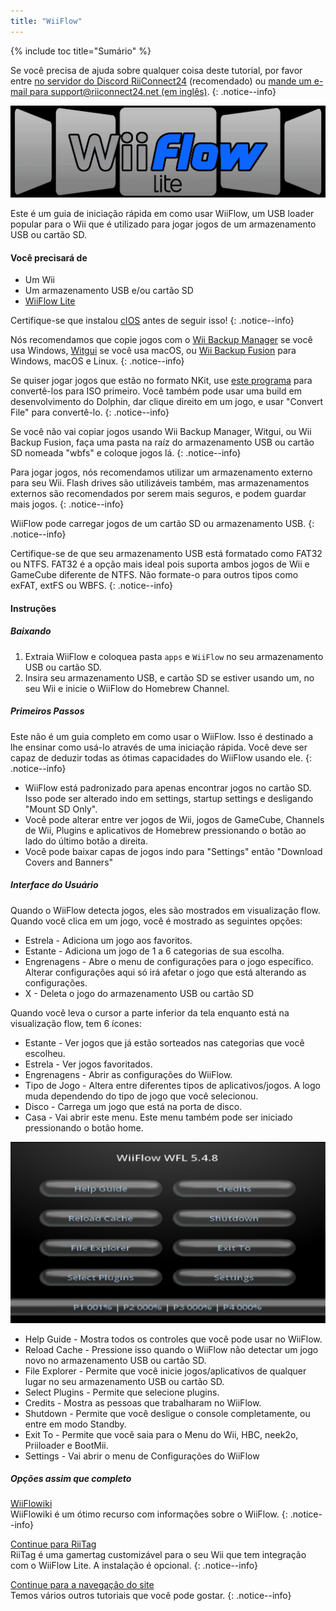 ```yaml
---
title: "WiiFlow"
---
```


{% include toc title="Sumário" %}

Se você precisa de ajuda sobre qualquer coisa deste tutorial, por favor entre [no servidor do Discord RiiConnect24](https://discord.gg/rc24) (recomendado) ou [mande um e-mail para support@riiconnect24.net (em inglês)](mailto:support@riiconnect24.net).
{: .notice--info}

![WiiFlow](/images/wiiflowlogo.png)

Este é um guia de iniciação rápida em como usar WiiFlow, um USB loader popular para o Wii que é utilizado para jogar jogos de um armazenamento USB ou cartão SD.

#### Você precisará de

- Um Wii
- Um armazenamento USB e/ou cartão SD
- [WiiFlow Lite](https://hbb1.oscwii.org/hbb/wiiflow/wiiflow.zip)

Certifique-se que instalou [cIOS](/cios) antes de seguir isso!
{: .notice--info}

Nós recomendamos que copie jogos com o [Wii Backup Manager](/wiibackupmanager) se você usa Windows, [Witgui](https://desairem.com/wordpress/category/witgui-download/) se você usa macOS, ou [Wii Backup Fusion](https://github.com/larsenv/Wii-Backup-Fusion) para Windows, macOS e Linux.
{: .notice--info}

Se quiser jogar jogos que estão no formato NKit, use [este programa](https://gbatemp.net/download/nkit.36157/) para convertê-los para ISO primeiro. Você também pode usar uma build em desenvolvimento do Dolphin, dar clique direito em um jogo, e usar "Convert File" para convertê-lo.
{: .notice--info}

Se você não vai copiar jogos usando Wii Backup Manager, Witgui, ou Wii Backup Fusion, faça uma pasta na raíz do armazenamento USB ou cartão SD nomeada "wbfs" e coloque jogos lá.
{: .notice--info}

Para jogar jogos, nós recomendamos utilizar um armazenamento externo para seu Wii. Flash drives são utilizáveis também, mas armazenamentos externos são recomendados por serem mais seguros, e podem guardar mais jogos.
{: .notice--info}

WiiFlow pode carregar jogos de um cartão SD ou armazenamento USB.
{: .notice--info}

Certifique-se de que seu armazenamento USB está formatado como FAT32 ou NTFS. FAT32 é a opção mais ideal pois suporta ambos jogos de Wii e GameCube diferente de NTFS. Não formate-o para outros tipos como exFAT, extFS ou WBFS.
{: .notice--info}

#### Instruções

##### Baixando

1. Extraia WiiFlow e coloquea pasta `apps` e `WiiFlow` no seu armazenamento USB ou cartão SD.
2. Insira seu armazenamento USB, e cartão SD se estiver usando um, no seu Wii e inicie o WiiFlow do Homebrew Channel.

##### Primeiros Passos

Este não é um guia completo em como usar o WiiFlow. Isso é destinado a lhe ensinar como usá-lo através de uma iniciação rápida. Você deve ser capaz de deduzir todas as ótimas capacidades do WiiFlow usando ele.
{: .notice--info}

- WiiFlow está padronizado para apenas encontrar jogos no cartão SD. Isso pode ser alterado indo em settings, startup settings e desligando "Mount SD Only".
- Você pode alterar entre ver jogos de Wii, jogos de GameCube, Channels de Wii, Plugins e aplicativos de Homebrew pressionando o botão ao lado do último botão a direita.
- Você pode baixar capas de jogos indo para "Settings" então "Download Covers and Banners"

##### Interface do Usuário

Quando o WiiFlow detecta jogos, eles são mostrados em visualização flow. Quando você clica em um jogo, você é mostrado as seguintes opções:

- Estrela - Adiciona um jogo aos favoritos.
- Estante - Adiciona um jogo de 1 a 6 categorias de sua escolha.
- Engrenagens - Abre o menu de configurações para o jogo específico. Alterar configurações aqui só irá afetar o jogo que está alterando as configurações.
- X - Deleta o jogo do armazenamento USB ou cartão SD

Quando você leva o cursor a parte inferior da tela enquanto está na visualização flow, tem 6 ícones:

- Estante - Ver jogos que já estão sorteados nas categorias que você escolheu.
- Estrela - Ver jogos favoritados.
- Engrenagens - Abrir as configurações do WiiFlow.
- Tipo de Jogo - Altera entre diferentes tipos de aplicativos/jogos. A logo muda dependendo do tipo de jogo que você selecionou.
- Disco - Carrega um jogo que está na porta de disco.
- Casa - Vai abrir este menu. Este menu também pode ser iniciado pressionando o botão home.

![WF_menu](images/WFmenu.png)

- Help Guide - Mostra todos os controles que você pode usar no WiiFlow.
- Reload Cache - Pressione isso quando o WiiFlow não detectar um jogo novo no armazenamento USB ou cartão SD.
- File Explorer - Permite que você inicie jogos/aplicativos de qualquer lugar no seu armazenamento USB ou cartão SD.
- Select Plugins - Permite que selecione plugins.
- Credits - Mostra as pessoas que trabalharam no WiiFlow.
- Shutdown - Permite que você desligue o console completamente, ou entre em modo Standby.
- Exit To - Permite que você saia para o Menu do Wii, HBC, neek2o, Priiloader e BootMii.
- Settings - Vai abrir o menu de Configurações do WiiFlow

##### Opções assim que completo

[WiiFlowiki](https://sites.google.com/site/WiiFlowiki4/)<br> WiiFlowiki é um ótimo recurso com informações sobre o WiiFlow.
{: .notice--info}

[Continue para RiiTag](riitag)<br> RiiTag é uma gamertag customizável para o seu Wii que tem integração com o WiiFlow Lite. A instalação é opcional.
{: .notice--info}

[Continue para a navegação do site](site-navigation)<br> Temos vários outros tutoriais que você pode gostar.
{: .notice--info}
